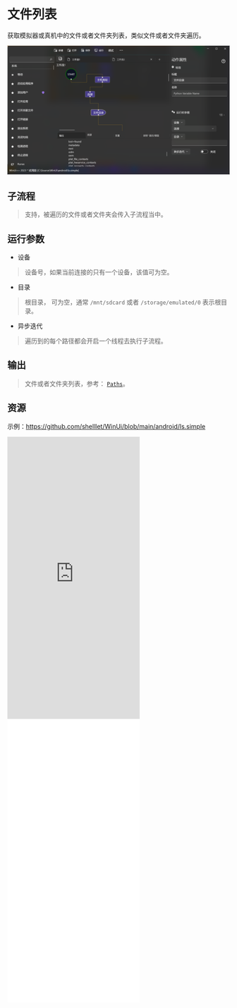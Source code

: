 # 文件列表 
获取模拟器或真机中的文件或者文件夹列表，类似文件或者文件夹遍历。

![AdbLs](./images/04.png ':size=90%')

## 子流程

> 支持，被遍历的文件或者文件夹会传入子流程当中。

## 运行参数

* 设备
> 设备号，如果当前连接的只有一个设备，该值可为空。

* 目录
> 根目录， 可为空，通常 `/mnt/sdcard` 或者 `/storage/emulated/0` 表示根目录。

* 异步迭代
> 遍历到的每个路径都会开启一个线程去执行子流程。

## 输出 

>  文件或者文件夹列表，参考： [`Paths`](./types/Path.md)。

## 资源

示例：https://github.com/shelllet/WinUi/blob/main/android/ls.simple

<iframe type="text/html" height="640px" src="https://www.youtube.com/embed/9cJf2MD-BVQ" frameborder="0"></iframe>

<iframe src="//player.bilibili.com/player.html?bvid=BV1ogadexEAF&page=1&autoplay=0" height='640px' scrolling="no" frameborder="no" framespacing="0" allowfullscreen="true"></iframe>